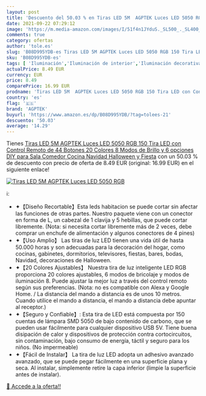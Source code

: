 ```yaml
---
layout: post
title: 'Descuento del 50.03 % en Tiras LED 5M  AGPTEK Luces LED 5050 RGB '
date: 2021-09-22 07:29:12
image: 'https://m.media-amazon.com/images/I/51f4n1JYduS._SL500_._SL400_.jpg'
comments: true
category: ofertas
author: 'tole.es'
slug: 'B08D995YDB-es Tiras LED 5M AGPTEK Luces LED 5050 RGB 150 Tira LED con...'
sku: 'B08D995YDB-es'
tags: [ 'Iluminación','Iluminación de interior','Iluminación decorativa y para usos específicos de interior','Tiras LED de interior','agptek','navidad', ]
actualPrice: 8.49 EUR
currency: EUR
price: 8.49
comparePrice: 16.99 EUR
prodname: 'Tiras LED 5M  AGPTEK Luces LED 5050 RGB 150 Tira LED con Control Remoto de 44 Botones  20 Colores 8 Modos de Brillo y 6 opciones DIY para Sala  Comedor  Cocina  Navidad  Halloween y Fiesta'
country: 'es'
flag: '🇪🇸'
brand: 'AGPTEK'
buyurl: 'https://www.amazon.es/dp/B08D995YDB/?tag=tolees-21'
descuento: '50.03'
average: '14.29'
---
```


Tienes [Tiras LED 5M  AGPTEK Luces LED 5050 RGB 150 Tira LED con Control Remoto de 44 Botones  20 Colores 8 Modos de Brillo y 6 opciones DIY para Sala  Comedor  Cocina  Navidad  Halloween y Fiesta](https://www.amazon.es/dp/B08D995YDB/?tag=tolees-21) con un 50.03 % de descuento con precio de oferta de 8.49 EUR (original: 16.99 EUR) en el siguiente enlace!

[![Tiras LED 5M  AGPTEK Luces LED 5050 RGB ](https://m.media-amazon.com/images/I/51f4n1JYduS._SL500_._SL400_.jpg)](https://www.amazon.es/dp/B08D995YDB/?tag=tolees-21)

ℹ️:

- ✦【Diseño Recortable】Esta leds habitacion se puede cortar sin afectar las funciones de otras partes. Nuestro paquete viene con un conector en forma de L, un cabezal de 1 clavija y 5 hebillas, que puede cortar libremente. (Nota: si necesita cortar libremente más de 2 veces, debe comprar un enchufe de alimentación y algunos conectores de 4 pines)
- ✦【Uso Amplio】 Las tiras de luz LED tienen una vida útil de hasta 50.000 horas y son adecuadas para la decoración del hogar, como cocinas, gabinetes, dormitorios, televisores, fiestas, bares, bodas, Navidad, decoraciones de Halloween.
- ✦【20 Colores Ajustables】 Nuestra tira de luz inteligente LED RGB proporciona 20 colores ajustables, 6 modos de bricolaje y modos de iluminación 8. Puede ajustar la mejor luz a través del control remoto según sus preferencias. (Nota: no es compatible con Alexa y Google Home. / La distancia del mando a distancia es de unos 10 metros. Cuando utilice el mando a distancia, el mando a distancia debe apuntar al receptor.)
- ✦【Seguro y Confiable】: Esta tira de LED está compuesta por 150 cuentas de lámpara SMD 5050 de bajo contenido de carbono, que se pueden usar fácilmente para cualquier dispositivo USB 5V. Tiene buena disipación de calor y dispositivos de protección contra cortocircuitos, sin contaminación, bajo consumo de energía, táctil y seguro para los niños. (No impermeable)
- ✦【Fácil de Instalar】 La tira de luz LED adopta un adhesivo avanzado avanzado, que se puede pegar fácilmente en una superficie plana y seca. Al instalar, simplemente retire la capa inferior (limpie la superficie antes de instalar).

[🛒 Accede a la oferta!!](https://www.amazon.es/dp/B08D995YDB/?tag=tolees-21)
